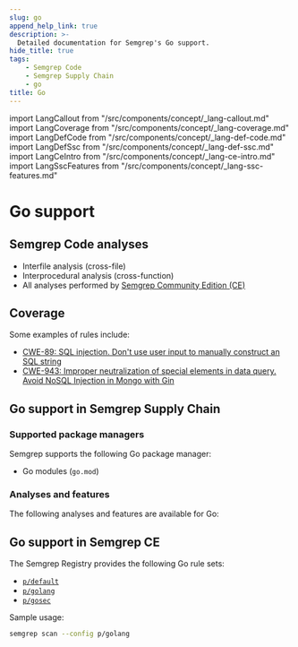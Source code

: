 ```yaml
---
slug: go
append_help_link: true
description: >-
  Detailed documentation for Semgrep's Go support. 
hide_title: true
tags:
    - Semgrep Code
    - Semgrep Supply Chain
    - go
title: Go
---
```


import LangCallout from "/src/components/concept/_lang-callout.md"
import LangCoverage from "/src/components/concept/_lang-coverage.md"
import LangDefCode from "/src/components/concept/_lang-def-code.md"
import LangDefSsc from "/src/components/concept/_lang-def-ssc.md"
import LangCeIntro from "/src/components/concept/_lang-ce-intro.md"
import LangSscFeatures from "/src/components/concept/_lang-ssc-features.md"

# Go support

<LangCallout name="Go" />

## Semgrep Code analyses

* Interfile analysis (cross-file)
* Interprocedural analysis (cross-function)
* All analyses performed by [Semgrep Community Edition (CE)](#go-support-in-semgrep-ce)

## Coverage 

<LangCoverage />

Some examples of rules include:

- [<i class="fas fa-external-link fa-xs"></i> CWE-89: SQL injection. Don't use user input to manually construct an SQL string](https://semgrep.dev/playground/r/go.aws-lambda.security.tainted-sql-string.tainted-sql-string?editorMode=advanced)
- [<i class="fas fa-external-link fa-xs"></i> CWE-943: Improper neutralization of special elements in data query. Avoid NoSQL Injection in Mongo with Gin](https://semgrep.dev/playground/r/go.gin.nosql.gin-mongo-nosql-taint.gin-mongo-nosqli-taint?editorMode=advanced)

## Go support in Semgrep Supply Chain

<LangDefSsc />

### Supported package managers

Semgrep supports the following Go package manager:

- Go modules (`go.mod`)

### Analyses and features

The following analyses and features are available for Go:

<LangSscFeatures />

## Go support in Semgrep CE

<LangCeIntro />

The Semgrep Registry provides the following Go rule sets:

- [<i class="fas fa-external-link fa-xs"></i> `p/default`](https://semgrep.dev/p/default)
- [<i class="fas fa-external-link fa-xs"></i> `p/golang`](https://semgrep.dev/p/golang)
- [<i class="fas fa-external-link fa-xs"></i> `p/gosec`](https://semgrep.dev/p/gosec)

<!-- config
- [<i class="fas fa-external-link fa-xs"></i> `p/trailofbits`](https://semgrep.dev/p/trailofbits)
- [<i class="fas fa-external-link fa-xs"></i> `p/gitlab`](https://semgrep.dev/p/gitlab)
-->
Sample usage:

```bash
semgrep scan --config p/golang
```
